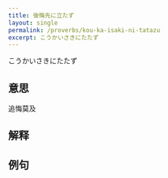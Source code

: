 ```yaml
---
title: 後悔先に立たず
layout: single
permalink: /proverbs/kou-ka-isaki-ni-tatazu
excerpt: こうかいさきにたたず
---
```


こうかいさきにたたず

## 意思

追悔莫及

## 解释

## 例句

